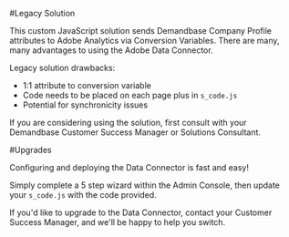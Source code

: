 #Legacy Solution

This custom JavaScript solution sends Demandbase Company Profile attributes to Adobe Analytics via Conversion Variables.
There are many, many advantages to using the Adobe Data Connector.

Legacy solution drawbacks:

* 1:1 attribute to conversion variable
* Code needs to be placed on each page plus in `s_code.js`
* Potential for synchronicity issues

If you are considering using the solution, first consult with your Demandbase Customer Success Manager or Solutions Consultant.

#Upgrades

Configuring and deploying the Data Connector is fast and easy!

Simply complete a 5 step wizard within the Admin Console, then update your `s_code.js` with the code provided.

If you'd like to upgrade to the Data Connector, contact your Customer Success Manager, and we'll be happy to help you switch.
